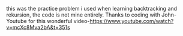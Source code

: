 this was the practice problem i used when learning backtracking and rekursion, the code is not mine entirely. Thanks to coding with John- Youtube for this wonderful video-<a href='https://www.youtube.com/watch?v=mcXc8Mva2bA&t=351s'>https://www.youtube.com/watch?v=mcXc8Mva2bA&t=351s </a>
